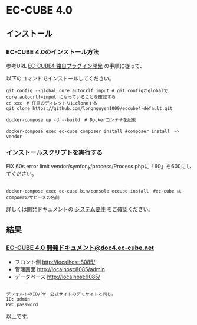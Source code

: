 # EC-CUBE 4.0

## インストール

### EC-CUBE 4.0のインストール方法

参考URL [EC-CUBE4 独自プラグイン開発](https://qiita.com/haruna-nagayoshi/items/948b196cf4f5186641e9) の手順に従って、

以下のコマンドでインストールしてください。

```shell
git config --global core.autocrlf input # git configがglobalで core.autocrlf=input になっていることを確認する
cd xxx　# 任意のディレクトリにcloneする
git clone https://github.com/longnguyen1009/eccube4-default.git

docker-compose up -d --build　# Dockerコンテナを起動

docker-compose exec ec-cube composer install #composer install　=> vendor

```

### インストールスクリプトを実行する

FIX 60s error limit
vendor/symfony/process/Process.phpに「60」を600にしてください。

```shell

docker-compose exec ec-cube bin/console eccube:install　#ec-cube はcompoerのサビースの名前

```

詳しくは開発ドキュメントの [システム要件](https://doc4.ec-cube.net/quickstart_requirement) をご確認ください。

## 結果

### [EC-CUBE 4.0 開発ドキュメント@doc4.ec-cube.net](https://doc4.ec-cube.net/)

* フロント側 [http://localhost:8085/](http://localhost:8080/)
* 管理画面 [http://localhost:8085/admin](http://localhost:8080/admin)
* データベース [http://localhost:9085/](http://localhost:9085/)

```shell

デフォルトのID/PW　公式サイトのデモサイトと同じ。
ID: admin
PW: password

```

以上です。


